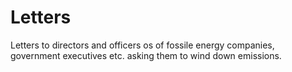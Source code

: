 # Letters

Letters to directors and officers os of fossile energy companies, government 
executives etc. asking them to wind down emissions.
